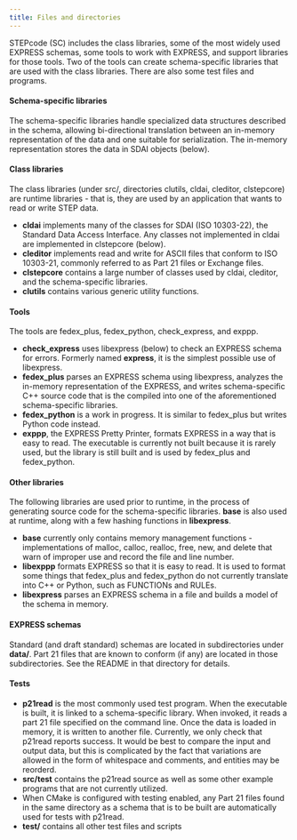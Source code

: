 ```yaml
---
title: Files and directories
---
```


STEPcode (SC) includes the class libraries, some of the most widely used
EXPRESS schemas, some tools to work with EXPRESS, and support libraries
for those tools. Two of the tools can create schema-specific libraries
that are used with the class libraries. There are also some test files
and programs.

#### Schema-specific libraries

The schema-specific libraries handle specialized data structures
described in the schema, allowing bi-directional translation between an
in-memory representation of the data and one suitable for serialization.
The in-memory representation stores the data in SDAI objects (below).

#### Class libraries

The class libraries (under src/, directories clutils, cldai, cleditor,
clstepcore) are runtime libraries - that is, they are used by an
application that wants to read or write STEP data.

-   **cldai** implements many of the classes for SDAI (ISO 10303-22),
    the Standard Data Access Interface. Any classes not implemented in
    cldai are implemented in clstepcore (below).
-   **cleditor** implements read and write for ASCII files that conform
    to ISO 10303-21, commonly referred to as Part 21 files or Exchange
    files.
-   **clstepcore** contains a large number of classes used by cldai,
    cleditor, and the schema-specific libraries.
-   **clutils** contains various generic utility functions.

#### Tools

The tools are fedex\_plus, fedex\_python, check\_express, and exppp.

-   **check\_express** uses libexpress (below) to check an EXPRESS
    schema for errors. Formerly named **express**, it is the simplest
    possible use of libexpress.
-   **fedex\_plus** parses an EXPRESS schema using libexpress, analyzes
    the in-memory representation of the EXPRESS, and writes
    schema-specific C++ source code that is the compiled into one of the
    aforementioned schema-specific libraries.
-   **fedex\_python** is a work in progress. It is similar to
    fedex\_plus but writes Python code instead.
-   **exppp**, the EXPRESS Pretty Printer, formats EXPRESS in a way that
    is easy to read. The executable is currently not built because it is
    rarely used, but the library is still built and is used by
    fedex\_plus and fedex\_python.

#### Other libraries

The following libraries are used prior to runtime, in the process of
generating source code for the schema-specific libraries. **base** is
also used at runtime, along with a few hashing functions in
**libexpress**.

-   **base** currently only contains memory management functions -
    implementations of malloc, calloc, realloc, free, new, and delete
    that warn of improper use and record the file and line number.
-   **libexppp** formats EXPRESS so that it is easy to read. It is used
    to format some things that fedex\_plus and fedex\_python do not
    currently translate into C++ or Python, such as FUNCTIONs and RULEs.
-   **libexpress** parses an EXPRESS schema in a file and builds a model
    of the schema in memory.

#### EXPRESS schemas

Standard (and draft standard) schemas are located in subdirectories
under **data/**. Part 21 files that are known to conform (if any) are
located in those subdirectories. See the README in that directory for
details.

#### Tests

-   **p21read** is the most commonly used test program. When the
    executable is built, it is linked to a schema-specific library. When
    invoked, it reads a part 21 file specified on the command line. Once
    the data is loaded in memory, it is written to another file.
    Currently, we only check that p21read reports success. It would be
    best to compare the input and output data, but this is complicated
    by the fact that variations are allowed in the form of whitespace
    and comments, and entities may be reorderd.
-   **src/test** contains the p21read source as well as some other
    example programs that are not currently utilized.
-   When CMake is configured with testing enabled, any Part 21 files
    found in the same directory as a schema that is to be built are
    automatically used for tests with p21read.
-   **test/** contains all other test files and scripts

